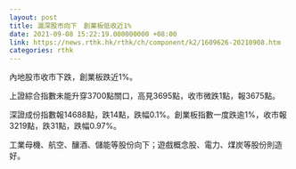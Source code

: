 ```yaml
---
layout: post
title: 滬深股市向下　創業板低收近1%
date: 2021-09-08 15:22:19.000000000 +08:00
link: https://news.rthk.hk/rthk/ch/component/k2/1609626-20210908.htm
categories: rthk
---
```


內地股市收市下跌，創業板跌近1%。

上證綜合指數未能升穿3700點關口，高見3695點，收市微跌1點，報3675點。

深證成份指數報14688點，跌14點，跌幅0.1%。創業板指數一度跌逾1%，收市報3219點，跌31點，跌幅0.97%。

工業母機、航空、釀酒、儲能等股份向下；遊戲概念股、電力、煤炭等股份則造好。
